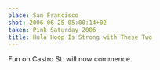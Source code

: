 ```yaml
---
place: San Francisco
shot: 2006-06-25 05:00:14+02
taken: Pink Saturday 2006
title: Hula Hoop Is Strong with These Two
---
```


Fun on Castro St. will now commence.
